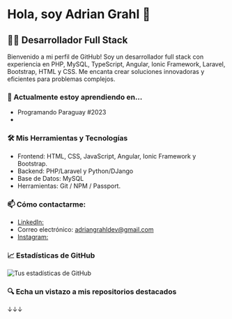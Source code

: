 # Hola, soy Adrian Grahl 👋

## 👨‍💻 Desarrollador Full Stack

Bienvenido a mi perfil de GitHub! Soy un desarrollador full stack con experiencia en PHP, MySQL, TypeScript, Angular, Ionic Framework, Laravel, Bootstrap, HTML y CSS. Me encanta crear soluciones innovadoras y eficientes para problemas complejos.

### 🌱 Actualmente estoy aprendiendo en...
- Programando Paraguay #2023
- 

### 🛠️ Mis Herramientas y Tecnologías
- Frontend: HTML, CSS, JavaScript, Angular, Ionic Framework y Bootstrap.
- Backend: PHP/Laravel y Python/DJango
- Base de Datos: MySQL
- Herramientas: Git / NPM / Passport.

### 📫 Cómo contactarme:
- [LinkedIn: ](https://www.linkedin.com/in/adriangrahl)
- Correo electrónico: adriangrahldev@gmail.com
- [Instagram: ](https://www.instagram.com/adriangrahl.dev)

### 📈 Estadísticas de GitHub
![Tus estadísticas de GitHub](https://github-readme-stats.vercel.app/api?username=tu-usuario&show_icons=true)

### 🔍 Echa un vistazo a mis repositorios destacados
↓↓↓
